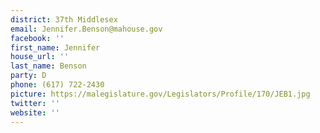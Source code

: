 ```yaml
---
district: 37th Middlesex
email: Jennifer.Benson@mahouse.gov
facebook: ''
first_name: Jennifer
house_url: ''
last_name: Benson
party: D
phone: (617) 722-2430
picture: https://malegislature.gov/Legislators/Profile/170/JEB1.jpg
twitter: ''
website: ''
---
```

